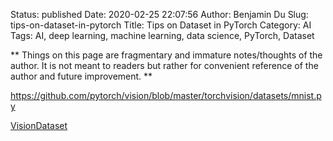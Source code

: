 Status: published
Date: 2020-02-25 22:07:56
Author: Benjamin Du
Slug: tips-on-dataset-in-pytorch
Title: Tips on Dataset in PyTorch
Category: AI
Tags: AI, deep learning, machine learning, data science, PyTorch, Dataset

**
Things on this page are fragmentary and immature notes/thoughts of the author.
It is not meant to readers but rather for convenient reference of the author and future improvement.
**

https://github.com/pytorch/vision/blob/master/torchvision/datasets/mnist.py

[VisionDataset](https://github.com/pytorch/vision/blob/master/torchvision/datasets/vision.py#L6)
